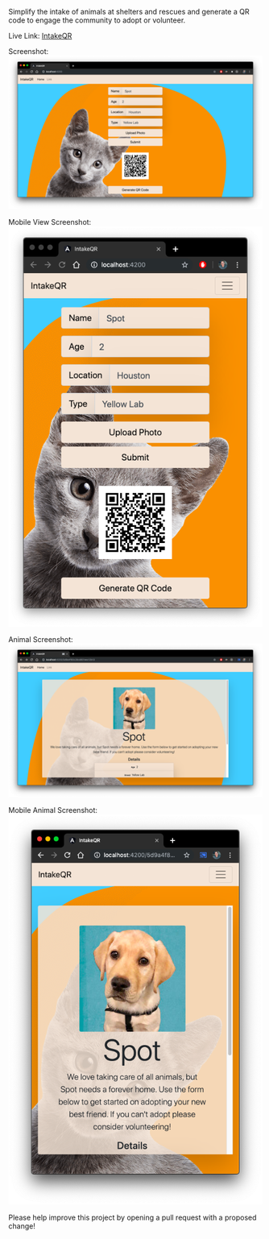 Simplify the intake of animals at shelters and rescues and generate a QR code to engage the community to adopt or volunteer.

Live Link: [IntakeQR](https://fivequiz.netlify.com)

Screenshot: ![Desktop Add Screen](screen.png)

Mobile View Screenshot: ![Mobile Add Screen](mobileScreen.png)

Animal Screenshot: ![Animal Screen](animalScreen.png)

Mobile Animal Screenshot: ![Mobile Add Screen](mobileAnimalScreen.png)

Please help improve this project by opening a pull request with a proposed change!
